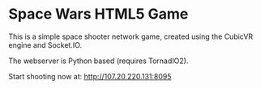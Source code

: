 Space Wars HTML5 Game
=====================

This is a simple space shooter network game, created using the CubicVR engine and Socket.IO.

The webserver is Python based (requires TornadIO2).

Start shooting now at: http://107.20.220.131:8095
